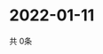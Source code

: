 # 2022-01-11
  共 0条

  <!-- BEGIN -->
  <!-- 最后更新时间Tue Jan 11 2022 10:04:46 GMT+0000 (Coordinated Universal Time) -->
  
  <!-- END -->
  
  